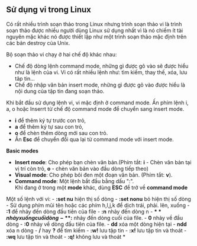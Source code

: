 ## Sử dụng vi trong Linux

Có rất nhiều trình soạn thảo trong Linux nhưng trình soạn thảo vi là trình soạn thảo được nhiều người dùng Linux sử dụng nhất vì là nó chiếm ít tài nguyên mặc khác nó được thiết lập như một trình soạn thảo mặc định trên các bản destroy của Unix.

Bộ soạn thảo vi chạy ở hai chế độ khác nhau:

- Chế độ dòng lệnh command mode, những gì được gõ vào sẽ được hiểu như là lệnh của vi.
Vi có rất nhiều lệnh như: tìm kiếm, thay thế, xóa, lưu tâp tin…
- Chế độ nhập văn bản insert mode, những gì được gõ vào được hiểu là nội dung của tập tin đang soạn thảo.

Khi bắt đầu sử dụng lệnh vi, vi mặc định ở command mode. Ấn phím lệnh i, a, o hoặc Inserrt  từ chế độ command mode để chuyển sang insert mode.

- **i** để thêm ký tự trước con trỏ,
- **a** để thêm ký tự sau con trỏ,
- **o** để chèn thêm dòng mới sau con trỏ.
- Ấn **Esc** để chuyển đổi qua lại từ command mode với insert mode.




**Basic modes**

  * **Insert mode**: Cho phép bạn chèn văn bản.(Phím tắt: **i** - Chèn văn bản tại vị trí còn trỏ, **o** - chèn văn bản vào đầu dòng tiếp theo)
  * **Visual mode**: Cho phép bôi đen một đoạn văn bản. (Phím tắt: **v**).
  * **Command mode**: Một lệnh bắt đầu bằng dấu ":".
  <br>Khi đang ở trong một **mode** khác, dùng **ESC** để trở về **command mode**

  Một số lệnh với vi:
    - **:set nu** hiện thị số dòng
    - **:set nonu** bỏ hiện thị số dòng
    - Sử dụng phím mũi tên hoặc các phím h,l,j,k để dịch trái, phải. lên, xuống
    - **:1** để nhảy đến dòng đầu tiên của file
    - **:n** nhảy đến dòng n
    - **$** nhảy xuống cuối dòng
    - **:$** nhảy đến dòng cuối của file.
    - **0** nhảy về đầu dòng
    - **:0** nhảy về dòng đầu tiên của file.
    - **dd** xóa một dòng hiện tại
    - **ndd** xóa n dòng
    - **/** hay **?** để tìm kiếm
    - **:w!** lưu tập tin
    - **:x!** lưu tập tin và thoát
    - **:wq** lưu tập tin và thoát
    - **:q!** không lưu và thoát
  *
